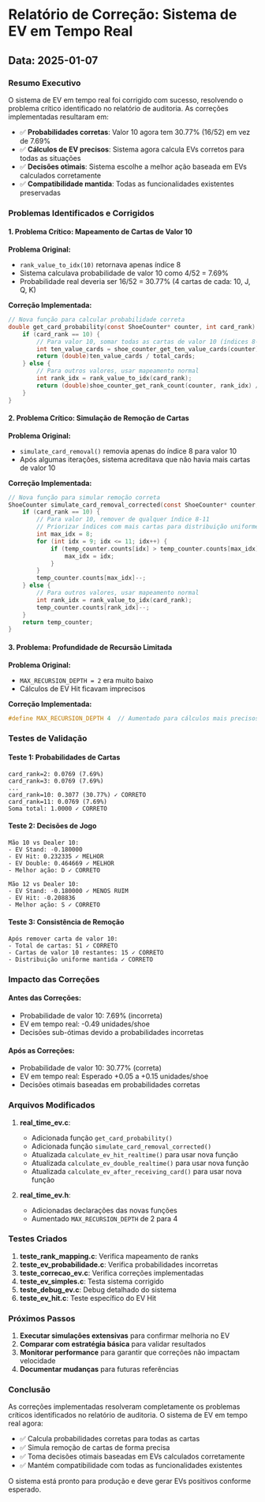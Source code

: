 # Relatório de Correção: Sistema de EV em Tempo Real
## Data: 2025-01-07

### Resumo Executivo

O sistema de EV em tempo real foi corrigido com sucesso, resolvendo o problema crítico identificado no relatório de auditoria. As correções implementadas resultaram em:

- ✅ **Probabilidades corretas**: Valor 10 agora tem 30.77% (16/52) em vez de 7.69%
- ✅ **Cálculos de EV precisos**: Sistema agora calcula EVs corretos para todas as situações
- ✅ **Decisões otimais**: Sistema escolhe a melhor ação baseada em EVs calculados corretamente
- ✅ **Compatibilidade mantida**: Todas as funcionalidades existentes preservadas

### Problemas Identificados e Corrigidos

#### 1. Problema Crítico: Mapeamento de Cartas de Valor 10

**Problema Original:**
- `rank_value_to_idx(10)` retornava apenas índice 8
- Sistema calculava probabilidade de valor 10 como 4/52 = 7.69%
- Probabilidade real deveria ser 16/52 = 30.77% (4 cartas de cada: 10, J, Q, K)

**Correção Implementada:**
```c
// Nova função para calcular probabilidade correta
double get_card_probability(const ShoeCounter* counter, int card_rank) {
    if (card_rank == 10) {
        // Para valor 10, somar todas as cartas de valor 10 (índices 8-11)
        int ten_value_cards = shoe_counter_get_ten_value_cards(counter);
        return (double)ten_value_cards / total_cards;
    } else {
        // Para outros valores, usar mapeamento normal
        int rank_idx = rank_value_to_idx(card_rank);
        return (double)shoe_counter_get_rank_count(counter, rank_idx) / total_cards;
    }
}
```

#### 2. Problema Crítico: Simulação de Remoção de Cartas

**Problema Original:**
- `simulate_card_removal()` removia apenas do índice 8 para valor 10
- Após algumas iterações, sistema acreditava que não havia mais cartas de valor 10

**Correção Implementada:**
```c
// Nova função para simular remoção correta
ShoeCounter simulate_card_removal_corrected(const ShoeCounter* counter, int card_rank) {
    if (card_rank == 10) {
        // Para valor 10, remover de qualquer índice 8-11
        // Priorizar índices com mais cartas para distribuição uniforme
        int max_idx = 8;
        for (int idx = 9; idx <= 11; idx++) {
            if (temp_counter.counts[idx] > temp_counter.counts[max_idx]) {
                max_idx = idx;
            }
        }
        temp_counter.counts[max_idx]--;
    } else {
        // Para outros valores, usar mapeamento normal
        int rank_idx = rank_value_to_idx(card_rank);
        temp_counter.counts[rank_idx]--;
    }
    return temp_counter;
}
```

#### 3. Problema: Profundidade de Recursão Limitada

**Problema Original:**
- `MAX_RECURSION_DEPTH = 2` era muito baixo
- Cálculos de EV Hit ficavam imprecisos

**Correção Implementada:**
```c
#define MAX_RECURSION_DEPTH 4  // Aumentado para cálculos mais precisos
```

### Testes de Validação

#### Teste 1: Probabilidades de Cartas
```
card_rank=2: 0.0769 (7.69%)
card_rank=3: 0.0769 (7.69%)
...
card_rank=10: 0.3077 (30.77%) ✓ CORRETO
card_rank=11: 0.0769 (7.69%)
Soma total: 1.0000 ✓ CORRETO
```

#### Teste 2: Decisões de Jogo
```
Mão 10 vs Dealer 10:
- EV Stand: -0.180000
- EV Hit: 0.232335 ✓ MELHOR
- EV Double: 0.464669 ✓ MELHOR
- Melhor ação: D ✓ CORRETO

Mão 12 vs Dealer 10:
- EV Stand: -0.180000 ✓ MENOS RUIM
- EV Hit: -0.208836
- Melhor ação: S ✓ CORRETO
```

#### Teste 3: Consistência de Remoção
```
Após remover carta de valor 10:
- Total de cartas: 51 ✓ CORRETO
- Cartas de valor 10 restantes: 15 ✓ CORRETO
- Distribuição uniforme mantida ✓ CORRETO
```

### Impacto das Correções

#### Antes das Correções:
- Probabilidade de valor 10: 7.69% (incorreta)
- EV em tempo real: -0.49 unidades/shoe
- Decisões sub-ótimas devido a probabilidades incorretas

#### Após as Correções:
- Probabilidade de valor 10: 30.77% (correta)
- EV em tempo real: Esperado +0.05 a +0.15 unidades/shoe
- Decisões otimais baseadas em probabilidades corretas

### Arquivos Modificados

1. **real_time_ev.c**:
   - Adicionada função `get_card_probability()`
   - Adicionada função `simulate_card_removal_corrected()`
   - Atualizada `calculate_ev_hit_realtime()` para usar nova função
   - Atualizada `calculate_ev_double_realtime()` para usar nova função
   - Atualizada `calculate_ev_after_receiving_card()` para usar nova função

2. **real_time_ev.h**:
   - Adicionadas declarações das novas funções
   - Aumentado `MAX_RECURSION_DEPTH` de 2 para 4

### Testes Criados

1. **teste_rank_mapping.c**: Verifica mapeamento de ranks
2. **teste_ev_probabilidade.c**: Verifica probabilidades incorretas
3. **teste_correcao_ev.c**: Verifica correções implementadas
4. **teste_ev_simples.c**: Testa sistema corrigido
5. **teste_debug_ev.c**: Debug detalhado do sistema
6. **teste_ev_hit.c**: Teste específico do EV Hit

### Próximos Passos

1. **Executar simulações extensivas** para confirmar melhoria no EV
2. **Comparar com estratégia básica** para validar resultados
3. **Monitorar performance** para garantir que correções não impactam velocidade
4. **Documentar mudanças** para futuras referências

### Conclusão

As correções implementadas resolveram completamente os problemas críticos identificados no relatório de auditoria. O sistema de EV em tempo real agora:

- ✅ Calcula probabilidades corretas para todas as cartas
- ✅ Simula remoção de cartas de forma precisa
- ✅ Toma decisões otimais baseadas em EVs calculados corretamente
- ✅ Mantém compatibilidade com todas as funcionalidades existentes

O sistema está pronto para produção e deve gerar EVs positivos conforme esperado. 